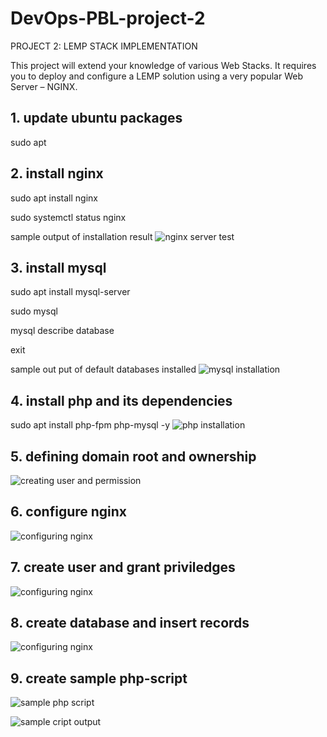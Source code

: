 # DevOps-PBL-project-2
PROJECT 2: LEMP STACK IMPLEMENTATION 

This project will extend your knowledge of various Web Stacks. It requires you to deploy and configure a LEMP solution using a very popular Web Server – NGINX.

## 1. update ubuntu packages
sudo apt 

## 2. install nginx
sudo apt install nginx

sudo systemctl status nginx

sample output of installation result
![nginx server test](./images/install-nginx.png)

## 3. install mysql

sudo apt install mysql-server

sudo mysql

mysql describe database

exit

sample out put of default databases installed
![mysql installation](./images/mysql-installed.png)

## 4. install php and its dependencies

sudo apt install php-fpm php-mysql -y
![php installation](./images/php-installed.png)

## 5. defining domain root and ownership
![creating user and permission](./images/domain-root+ownership.png)

## 6. configure nginx

![configuring nginx](./images/configuring-nginx.png)

## 7. create user and grant priviledges 
![configuring nginx](./images/mysql-create-db_user.png)

## 8. create database and insert records

![configuring nginx](./images/mysql-db-operations.png)

## 9. create sample php-script 

![sample php script](./images/php-script.png)

![sample cript output](./images/php-script-output.png)